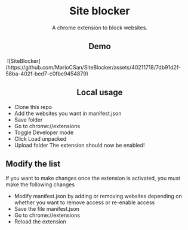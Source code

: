 <div>
<h1 align="Center">Site blocker</h1>
<p align="center">A chrome extension to block websites.</p>
<h2 align="center"> Demo </h2>
<img url="https://github.com/MarioCSan/SiteBlocker/assets/40211718/f333503f-c1fd-468a-9e12-b8d9299bf7e4" align=center/>
![SiteBlocker](https://github.com/MarioCSan/SiteBlocker/assets/40211718/7db91d2f-58ba-402f-bed7-c0fbe9454879)
<h2 align="center">Local usage</h2>
  
- Clone this repo 
- Add the websites you want in manifest.json
- Save folder
- Go to chrome://extensions
- Toggle Developer mode
- Click Load unpacked 
- Upload folder
The extension should now be enabled!

<h2 allign="center"> Modify the list </h2>

If you want to make changes once the extension is activated, you must make the following changes
- Modify manifest.json by adding or removing websites depending on whether you want to remove access or re-enable access
- Save the file manifest.json
- Go to chrome://extensions
- Reload the extension

</div>
